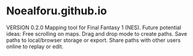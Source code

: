 # Noealforu.github.io

VERSION 0.2.0 Mapping tool for Final Fantasy 1 (NES). 
Future potential ideas:
Free scrolling on maps. Drag and drop mode to create paths. Save paths to local/browser storage or export. Share paths with other users online to replay or edit.
